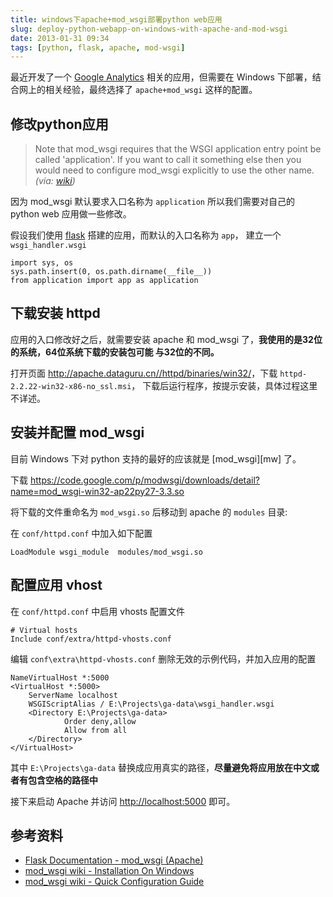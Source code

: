 ```yaml
---
title: windows下apache+mod_wsgi部署python web应用
slug: deploy-python-webapp-on-windows-with-apache-and-mod-wsgi
date: 2013-01-31 09:34
tags: [python, flask, apache, mod-wsgi]
---
```


最近开发了一个 [Google Analytics][ga] 相关的应用，但需要在 Windows 下部署，结合网上的相关经验，最终选择了 
``apache+mod_wsgi`` 这样的配置。

## 修改python应用 

> Note that mod\_wsgi requires that the WSGI application entry point be called 'application'. If you want 
> to call it something else then you would need to configure mod\_wsgi explicitly to use the other name.  
> *(via: [wiki][mqc])*

因为 mod\_wsgi 默认要求入口名称为 ``application`` 所以我们需要对自己的 python web 应用做一些修改。

假设我们使用 [flask][flask] 搭建的应用，而默认的入口名称为 ``app``， 建立一个 ``wsgi_handler.wsgi``

    import sys, os
    sys.path.insert(0, os.path.dirname(__file__)) 
    from application import app as application

## 下载安装 httpd

应用的入口修改好之后，就需要安装 apache 和 mod\_wsgi 了，**我使用的是32位的系统，64位系统下载的安装包可能
与32位的不同。**

打开页面 <http://apache.dataguru.cn//httpd/binaries/win32/>，下载 ``httpd-2.2.22-win32-x86-no_ssl.msi``，
下载后运行程序，按提示安装，具体过程这里不详述。

## 安装并配置 mod\_wsgi

目前 Windows 下对 python 支持的最好的应该就是 [mod\_wsgi][mw] 了。

下载 <https://code.google.com/p/modwsgi/downloads/detail?name=mod_wsgi-win32-ap22py27-3.3.so>

将下载的文件重命名为 ``mod_wsgi.so`` 后移动到 apache 的 ``modules`` 目录:

在 ``conf/httpd.conf`` 中加入如下配置 

    LoadModule wsgi_module  modules/mod_wsgi.so

## 配置应用 vhost

在 ``conf/httpd.conf`` 中启用 vhosts 配置文件

    # Virtual hosts
    Include conf/extra/httpd-vhosts.conf

编辑 ``conf\extra\httpd-vhosts.conf`` 删除无效的示例代码，并加入应用的配置 

    NameVirtualHost *:5000
    <VirtualHost *:5000>
        ServerName localhost 
        WSGIScriptAlias / E:\Projects\ga-data\wsgi_handler.wsgi
        <Directory E:\Projects\ga-data>
                Order deny,allow
                Allow from all
        </Directory>
    </VirtualHost>

其中 ``E:\Projects\ga-data`` 替换成应用真实的路径，**尽量避免将应用放在中文或者有包含空格的路径中**

接下来启动 Apache 并访问 <http://localhost:5000> 即可。

## 参考资料

 * [Flask Documentation - mod\_wsgi (Apache)](http://flask.pocoo.org/docs/deploying/mod_wsgi/)
 * [mod\_wsgi wiki - Installation On Windows](https://code.google.com/p/modwsgi/wiki/InstallationOnWindows)
 * [mod\_wsgi wiki - Quick Configuration Guide](https://code.google.com/p/modwsgi/wiki/QuickConfigurationGuide)


[ga]: http://www.google.com/analytics/
[mqc]: https://code.google.com/p/modwsgi/wiki/QuickConfigurationGuide "Quick Configuration Guide"
[flask]: flask.pocoo.org
[nw]: https://code.google.com/p/modwsgi/
